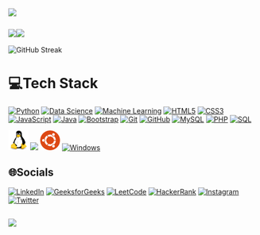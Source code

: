 <h1>
  <a href="https://git.io/typing-svg">
    <img src="https://readme-typing-svg.herokuapp.com?color=62F7F3&size=25&lines=Hello+World...!!!">
  </a>
</h1>

<p align="right">
 <img align="left" src="https://github-readme-stats.vercel.app/api?username=VGirivardhan&show_icons=true&include_all_commits=true&bg_color=151515&title_color=ffff&text_color=fff9&icon_color=52CB61" />
</p>

<img src="https://github-readme-stats.vercel.app/api/top-langs/?username=VGirivardhan&bg_color=151515&title_color=ffff&text_color=fff9&layout=compact" />
  
<br>

![GitHub Streak](http://github-readme-streak-stats.herokuapp.com/?user=VGirivardhan&theme=dark)

# 💻Tech Stack
<a href="https://www.python.org/" target="_blank"><img src="https://img.shields.io/badge/python-%2314354C.svg?style=for-the-badge&logo=python&logoColor=white" alt="Python"></a> 
<a href="https://www.datacamp.com/" target="_blank"><img src="https://img.shields.io/badge/data_science-%233776AB.svg?style=for-the-badge&logo=datacamp&logoColor=white" alt="Data Science"></a>
<a href="https://www.machinelearningmastery.com/" target="_blank"><img src="https://img.shields.io/badge/machine_learning-%233776AB.svg?style=for-the-badge&logo=machinelearningmastery&logoColor=white" alt="Machine Learning"></a> 
<a href="https://developer.mozilla.org/en-US/docs/Web/HTML" target="_blank"><img src="https://img.shields.io/badge/html5-%23E34F26.svg?style=for-the-badge&logo=html5&logoColor=white" alt="HTML5"></a>
<a href="https://developer.mozilla.org/en-US/docs/Web/CSS" target="_blank"><img src="https://img.shields.io/badge/css3-%231572B6.svg?style=for-the-badge&logo=css3&logoColor=white" alt="CSS3"></a> 
<a href="https://www.javascript.com/" target="_blank"><img src="https://img.shields.io/badge/javascript-%23323330.svg?style=for-the-badge&logo=javascript&logoColor=%23F7DF1E" alt="JavaScript"></a>
<a href="https://www.java.com/" target="_blank"><img src="https://img.shields.io/badge/java-%23ED8B00.svg?style=for-the-badge&logo=java&logoColor=white" alt="Java"></a> 
<a href="https://getbootstrap.com/" target="_blank"><img src="https://img.shields.io/badge/bootstrap-%23563D7C.svg?style=for-the-badge&logo=bootstrap&logoColor=white" alt="Bootstrap"></a> 
<a href="https://git-scm.com/" target="_blank"><img src="https://img.shields.io/badge/git-%23F05033.svg?style=for-the-badge&logo=git&logoColor=white" alt="Git"></a> 
<a href="https://github.com/" target="_blank"><img src="https://img.shields.io/badge/github-%23121011.svg?style=for-the-badge&logo=github&logoColor=white" alt="GitHub"></a> 
<a href="https://www.mysql.com/" target="_blank"><img src="https://img.shields.io/badge/mysql-%2300f.svg?style=for-the-badge&logo=mysql&logoColor=white" alt="MySQL"></a> 
<a href="https://www.php.net/" target="_blank"><img src="https://img.shields.io/badge/php-%777BB4.svg?style=for-the-badge&logo=php&logoColor=white" alt="PHP"></a>
<a href="https://www.w3schools.com/sql/" target="_blank"><img src="https://img.shields.io/badge/sql-%2300f.svg?style=for-the-badge&logo=sql&logoColor=white" alt="SQL"></a>

<a href="https://www.linux.org/" target="_blank"><img height="40" src="https://raw.githubusercontent.com/devicons/devicon/master/icons/linux/linux-original.svg" alt="Linux"></a>
<a href="https://code.visualstudio.com/" target="_blank"><img height="40" src="https://upload.wikimedia.org/wikipedia/commons/thumb/9/9a/Visual_Studio_Code_1.35_icon.svg/1200px-Visual_Studio_Code_1.35_icon.svg.png"></a>
<img height="40" width="40" src="https://raw.githubusercontent.com/github/explore/80688e429a7d4ef2fca1e82350fe8e3517d3494d/topics/ubuntu/ubuntu.png">
<a href="https://www.microsoft.com/en-us/windows/" target="_blank"><img height="40" src="https://img.shields.io/badge/windows-0078D6?style=for-the-badge&logo=windows&logoColor=white" alt="Windows"></a>

## 🌐Socials
[![LinkedIn](https://img.shields.io/badge/LinkedIn-%230077B5.svg?logo=linkedin&logoColor=white&style=for-the-badge)](https://www.linkedin.com/in/girivardhan-velpula-0a0aa1194/) 
[![GeeksforGeeks](https://img.shields.io/badge/GeeksforGeeks-0F9D58?style=for-the-badge&logo=GeeksforGeeks&logoColor=white)](https://auth.geeksforgeeks.org/user/girivardhan_velpula)
[![LeetCode](https://img.shields.io/badge/LeetCode-000000?style=for-the-badge&logo=LeetCode&logoColor=#d16c06)](https://leetcode.com/vgirivardhan139/) 
[![HackerRank](https://img.shields.io/badge/HackerRank-00CC3C?style=for-the-badge&logo=HackerRank&logoColor=white)](https://www.hackerrank.com/profile/vgirivardhan139)
[![Instagram](https://img.shields.io/badge/Instagram-%23E4405F.svg?style=for-the-badge&logo=Instagram&logoColor=white)](https://www.instagram.com/girivardhan_velpula?igsh=bmVydGJrbGdvcXhk) 
[![Twitter](https://img.shields.io/badge/Twitter-%231DA1F2.svg?style=for-the-badge&logo=Twitter&logoColor=white)](https://x.com/GirivardhanV?t=o3YST6IN78o3XlWZGkvqwQ&s=08)

 ## 
  <img src="https://komarev.com/ghpvc/?username=VGirivardhan" width=160px/>
